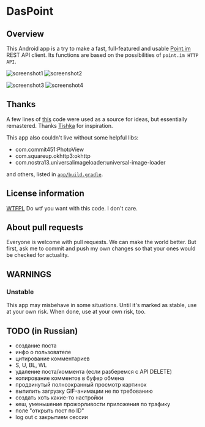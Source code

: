 # DasPoint

## Overview

This Android app is a try to make a fast, full-featured and usable [Point.im](http://point.im) REST API client. Its functions are based on the possibilities of `point.im HTTP API`. 

![screenshot1](https://img-fotki.yandex.ru/get/40801/30443188.10/0_15e815_a902374a_L.jpg) ![screenshot2](https://img-fotki.yandex.ru/get/35827/30443188.10/0_15e817_efc07d17_L.jpg) 

![screenshot3](https://img-fotki.yandex.ru/get/135639/30443188.10/0_15e818_14366854_L.jpg) ![screenshot4](https://img-fotki.yandex.ru/get/60380/30443188.10/0_15e814_df540ce1_L.jpg)
## Thanks
A few lines of [this](https://github.com/Tishka17/Point.im-Android) code were used as a source for ideas, but essentially remastered. Thanks [Tishka](https://github.com/Tishka17) for inspiration. 

This app also couldn't live without some helpful libs:
- com.commit451:PhotoView
- com.squareup.okhttp3:okhttp
- com.nostra13.universalimageloader:universal-image-loader

and others, listed in [`app/build.gradle`](https://github.com/torgash-ivanblch/DasPoint/blob/master/app/build.gradle). 

## License information
[WTFPL](http://www.wtfpl.net)
Do wtf you want with this code. I don't care. 

## About pull requests
Everyone is welcome with pull requests. We can make the world better. But first, ask me to commit and push my own changes so that your ones would be checked for actuality. 

## WARNINGS
### Unstable
This app may misbehave in some situations. Until it's marked as stable, use at your own risk. When done, use at your own risk, too. 

## TODO (in Russian)
- создание поста
- инфо о пользователе
- цитирование комментариев
- S, U, BL, WL
- удаление поста/коммента (если разберемся с API DELETE)
- копирование комментов в буфер обмена
- продвинутый полноэкранный просмотр картинок
- выпилить загрузку GIF-анимации не по требованию
- создать хоть какие-то настройки
- кеш, уменьшение прожорливости приложения по трафику
- поле "открыть пост по ID"
- log out с закрытием сессии

